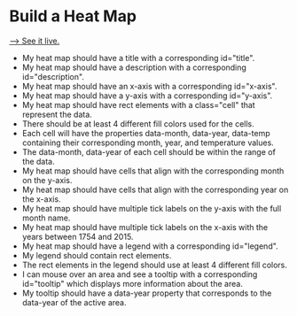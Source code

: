 # Build a Heat Map

[--> See it live.](https://superjoshua.github.io/fcc-heat-map/)

- My heat map should have a title with a corresponding id="title".
- My heat map should have a description with a corresponding id="description".
- My heat map should have an x-axis with a corresponding id="x-axis".
- My heat map should have a y-axis with a corresponding id="y-axis".
- My heat map should have rect elements with a class="cell" that represent the data.
- There should be at least 4 different fill colors used for the cells.
- Each cell will have the properties data-month, data-year, data-temp containing their corresponding month, year, and temperature values.
- The data-month, data-year of each cell should be within the range of the data.
- My heat map should have cells that align with the corresponding month on the y-axis.
- My heat map should have cells that align with the corresponding year on the x-axis.
- My heat map should have multiple tick labels on the y-axis with the full month name.
- My heat map should have multiple tick labels on the x-axis with the years between 1754 and 2015.
- My heat map should have a legend with a corresponding id="legend".
- My legend should contain rect elements.
- The rect elements in the legend should use at least 4 different fill colors.
- I can mouse over an area and see a tooltip with a corresponding id="tooltip" which displays more information about the area.
- My tooltip should have a data-year property that corresponds to the data-year of the active area.
